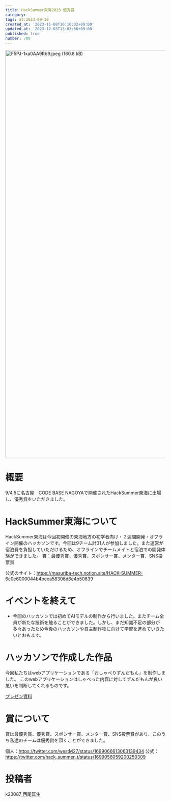 ```yaml
---
title: HackSummer東海2023 優秀賞
category:
tags: at:2023-09-10
created_at: '2023-11-08T16:16:32+09:00'
updated_at: '2023-12-03T13:03:56+09:00'
published: true
number: 700
---
```


<img width="1280" alt="F5PJ-1xa0AA9Rb9.jpeg (160.8 kB)" src="/img/700/0da7c24b-2302-454b-87d6-81f299a07ee6.webp">


# 概要
9/4,5に名古屋　CODE BASE NAGOYAで開催されたHackSummer東海に出場し、優秀賞をいただきました。

# HackSummer東海について
HackSummer東海は今回初開催の東海地方の初学者向け・２週間開発・オフライン開催のハッカソンです。今回は9チーム計31人が参加しました。また運営が宿泊費を負担していただけるため、オフラインでチームメイトと宿泊での開発体験ができました。
賞：最優秀賞、優秀賞、スポンサー賞、メンター賞、SNS投票賞

公式のサイト：https://masuriba-tech.notion.site/HACK-SUMMER-6c0e6000044b4beea58306d6e4b50639

# イベントを終えて
- 今回のハッカソンでは初めてAIモデルの制作から行いました。またチーム全員が新たな技術を触ることができました。しかし、まだ知識不足の部分が多々あったため今後のハッカソンや自主制作物に向けて学習を進めていきたいとおもます。

# ハッカソンで作成した作品
今回私たちはwebアプリケーションである「おしゃべりずんだもん」を制作しました。
このwebアプリケーションはしゃべった内容に対してずんだもんが良い悪いを判断してくれるものです。


[プレゼン資料](https://www.canva.com/design/DAFtPiTLcBw/TMZqKQR63LpVaQBy0XeVUA/view?utm_content=DAFtPiTLcBw&utm_campaign=designshare&utm_medium=link&utm_source=viewer)

# 賞について
賞は最優秀賞、優秀賞、スポンサー賞、メンター賞、SNS投票賞があり、このうち私達のチームは優秀賞を頂くことができました。

個人：https://twitter.com/westM27/status/1699066613063139434
公式：https://twitter.com/hack_summer_t/status/1699056059200250309

# 投稿者
k23087_西尾匡生
